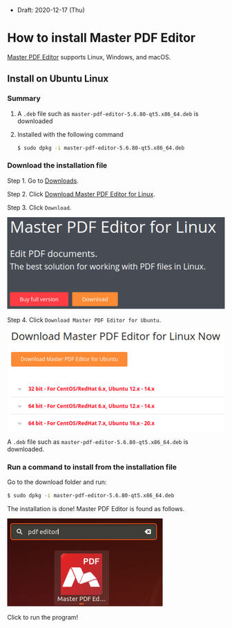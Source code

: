 * Draft: 2020-12-17 (Thu)

# How to install Master PDF Editor

[Master PDF Editor](https://code-industry.net/masterpdfeditor/) supports Linux, Windows, and macOS.

## Install on Ubuntu Linux

### Summary

1. A `.deb` file such as `master-pdf-editor-5.6.80-qt5.x86_64.deb` is downloaded

2. Installed with the following command

   ```bash
   $ sudo dpkg -i master-pdf-editor-5.6.80-qt5.x86_64.deb 
   ```

### Download the installation file

Step 1. Go to [Downloads](https://code-industry.net/get-masterpdfeditor/). 

Step 2. Click [Download Master PDF Editor for Linux](https://code-industry.net/free-pdf-editor/).

Step 3. Click `Download`.

<img src='images/master_pdf_editor-downloads-linux.png'>

Step 4. Click `Download Master PDF Editor for Ubuntu`.

<img src='images/master_pdf_editor-downloads-linux-ubuntu.png'>

A `.deb` file such as `master-pdf-editor-5.6.80-qt5.x86_64.deb` is downloaded.

### Run a command to install from the installation file

Go to the download folder and run:

```bash
$ sudo dpkg -i master-pdf-editor-5.6.80-qt5.x86_64.deb 
```

The installation is done! Master PDF Editor is found as follows. 

<img src='images/ubuntu-applications-master_pdf_editor.png'>

Click to run the program!

